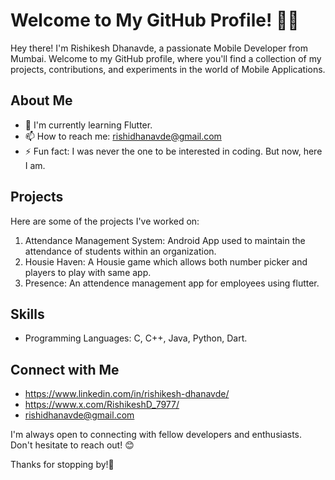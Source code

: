 # Welcome to My GitHub Profile! 🙋‍♂

Hey there! I'm Rishikesh Dhanavde, a passionate Mobile Developer from Mumbai. Welcome to my GitHub profile, where you'll find a collection of my projects, contributions, and experiments in the world of Mobile Applications. 

## About Me

- 🌱 I'm currently learning Flutter.
- 📫 How to reach me: rishidhanavde@gmail.com
- ⚡ Fun fact: I was never the one to be interested in coding. But now, here I am.

## Projects

Here are some of the projects I've worked on:

1. Attendance Management System: Android App used to maintain the attendance of students within an organization.
2. Housie Haven: A Housie game which allows both number picker and players to play with same app.
3. Presence: An attendence management app for employees using flutter.

## Skills

- Programming Languages: C, C++, Java, Python, Dart.

## Connect with Me

- https://www.linkedin.com/in/rishikesh-dhanavde/
- https://www.x.com/RishikeshD_7977/
- rishidhanavde@gmail.com

I'm always open to connecting with fellow developers and enthusiasts. Don't hesitate to reach out! 😊

Thanks for stopping by!👋
